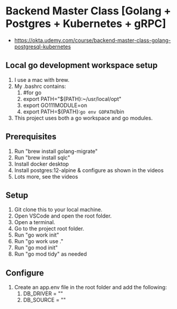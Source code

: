 # Backend Master Class [Golang + Postgres + Kubernetes + gRPC]

* https://okta.udemy.com/course/backend-master-class-golang-postgresql-kubernetes

## Local go development workspace setup
1. I use a mac with brew. 
1. My .bashrc contains:
    1. #for go
    1. export PATH="${PATH}:~/usr/local/opt"
    1. export GO111MODULE=on
    1. export PATH=${PATH}:`go env GOPATH`/bin
1. This project uses both a go workspace and go modules.

## Prerequisites
1. Run "brew install golang-migrate"
1. Run "brew install sqlc"
1. Install docker desktop
1. Install postgres:12-alpine & configure as shown in the videos
1. Lots more, see the videos

## Setup
1. Git clone this to your local machine.
1. Open VSCode and open the root folder.
1. Open a terminal.
1. Go to the project root folder.
1. Run "go work init"
1. Run "go work use ."
1. Run "go mod init"
1. Run "go mod tidy" as needed

## Configure
1. Create an app.env file in the root folder and add the following:
    1.  DB_DRIVER = ""
    1.  DB_SOURCE = ""
